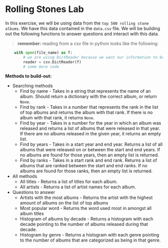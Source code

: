 
# Rolling Stones Lab

In this exercise, we will be using data from the `top 500 rolling stone albums`. We have this data contained in the `data.csv` file. We will be building out the following functions to answer questions and interact with this data.

> **remember:** reading from a csv file in python looks like the following:

```python 
    with open(file_name) as f:
        # we are using DictReader because we want our information to be in dictionary format.
        reader = csv.DictReader(f)
        # some more code
```

**Methods to build-out:**

* Searching methods
  * Find by name - Takes in a string that represents the name of an album. Should return a dictionary with the correct album, or return `None`.
  * Find by rank - Takes in a number that represents the rank in the list of top albums and returns the album with that rank. If there is no album with that rank, it returns `None`.
  * Find by year - Takes in a number for the year in which an album was released and returns a list of albums that were released in that year. If there are no albums released in the given year, it returns an empty list.
  * Find by years - Takes in a start year and end year. Returns a list of all albums that were released on or between the start and end years. If no albums are found for those years, then an empty list is returned. 
  * Find by ranks - Takes in a start rank and end rank. Returns a list of albums that are ranked between the start and end ranks. If no albums are found for those ranks, then an empty list is returned.
* All methods
  * All titles - Returns a list of titles for each album.
  * All artists - Returns a list of artist names for each album.
* Questions to answer
  * Artists with the most albums - Returns the artist with the highest amount of albums on the list of top albums 
  * Most popular word - Returns the word used most in amongst all album titles
  * Histogram of albums by decade - Returns a histogram with each decade pointing to the number of albums released during that decade.
  * Histogram by genre - Returns a histogram with each genre pointing to the number of albums that are categorized as being in that genre.
